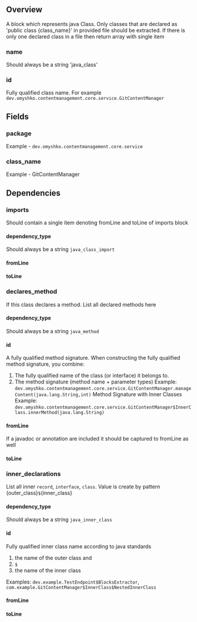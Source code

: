 ## Overview
A block which represents java Class. Only classes that are declared as 'public class {class_name}' in provided file should be extracted. If there is only one declared class in a file then return array with single item 

### name
Should always be a string 'java_class'

### id
Fully qualified class name. For example `dev.omyshko.contentmanagement.core.service.GitContentManager`

## Fields

### package
Example - `dev.omyshko.contentmanagement.core.service`  

### class_name
Example - GitContentManager  


## Dependencies

### imports
Should contain a single item denoting fromLine and toLine of imports block

#### dependency_type
Should always be a string `java_class_import`

#### fromLine

#### toLine

### declares_method
If this class declares a method. List all declared methods here

#### dependency_type
Should always be a string `java_method`

#### id
A fully qualified method signature.
When constructing the fully qualified method signature, you combine:
1. The fully qualified name of the class (or interface) it belongs to.
2. The method signature (method name + parameter types)
Example: `dev.omyshko.contentmanagement.core.service.GitContentManager.manageContent(java.lang.String,int)`
Method Signature with Inner Classes Example: `dev.omyshko.contentmanagement.core.service.GitContentManager$InnerClass.innerMethod(java.lang.String)`

#### fromLine
If a javadoc or annotation are included it should be captured to fromLine as well

#### toLine

### inner_declarations
List all inner `record`, `interface`, `class`. 
Value is create by pattern {outer_class}`$`{inner_class}

#### dependency_type
Should always be a string `java_inner_class`

#### id
Fully qualified inner class name according to java standards
1. the name of the outer class and 
2. `$`
3. the name of the inner class 


Examples: `dev.example.TestEndpoint$BlocksExtractor`, `com.example.GitContentManager$InnerClass$NestedInnerClass`

#### fromLine

#### toLine